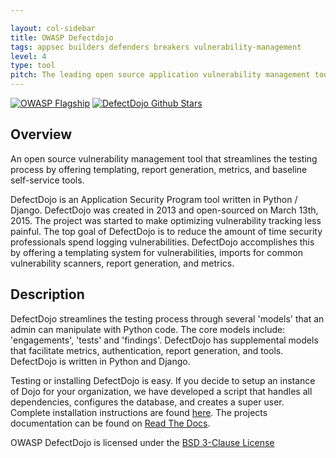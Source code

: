 ```yaml
---

layout: col-sidebar
title: OWASP Defectdojo
tags: appsec builders defenders breakers vulnerability-management
level: 4
type: tool
pitch: The leading open source application vulnerability management tool built for DevOps and continuous security integration.
---
```


[![OWASP Flagship](https://img.shields.io/badge/owasp-flagship%20project-48A646.svg)](https://owasp.org/projects/)
[![DefectDojo Github Stars](https://img.shields.io/github/stars/DefectDojo/Django-DefectDojo?label=DefectDojo&style=social)](https://github.com/DefectDojo/django-DefectDojo)

## Overview

An open source vulnerability management tool that streamlines the testing process by offering templating, report generation, metrics, and baseline self-service tools.

DefectDojo is an Application Security Program tool written in Python / Django. DefectDojo was created in 2013 and open-sourced on March 13th, 2015. The project was started to make optimizing vulnerability tracking less painful. The top goal of DefectDojo is to reduce the amount of time security professionals spend logging vulnerabilities. DefectDojo accomplishes this by offering a templating system for vulnerabilities, imports for common vulnerability scanners, report generation, and metrics.

## Description

DefectDojo streamlines the testing process through several 'models' that an admin can manipulate with Python code. The core models include: 'engagements', 'tests' and 'findings'. DefectDojo has supplemental models that facilitate metrics, authentication, report generation, and tools. DefectDojo is written in Python and Django.

Testing or installing DefectDojo is easy. If you decide to setup an instance of Dojo for your organization, we have developed a script that handles all dependencies, configures the database, and creates a super user. Complete installation instructions are found [here](https://defectdojo.readthedocs.io/en/latest/getting-started.html). The projects documentation can be found on [Read The Docs](https://defectdojo.readthedocs.io/en/latest/).

OWASP DefectDojo is licensed under the [BSD 3-Clause License](https://tldrlegal.com/license/bsd-3-clause-license-(revised))
